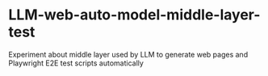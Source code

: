 # LLM-web-auto-model-middle-layer-test
Experiment about middle layer used by LLM to generate web pages and Playwright E2E test scripts automatically
